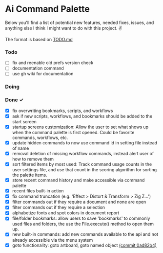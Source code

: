 # Ai Command Palette

Below you'll find a list of potential new features, needed fixes, issues, and anything else I think I might want to do with this project. ✌️

The format is based on [TODO.md](https://github.com/todomd/todo.md)

### Todo

- [ ] fix and reenable old prefs version check
- [ ] documentation command
- [ ] use gh wiki for documentation

### Doing


### Done ✓

- [x] fix overwriting bookmarks, scripts, and workflows
- [x] ask if new scripts, workflows, and bookmarks should be added to the start screen
- [x] startup screens customization: Allow the user to set what shows up when the command palette is first opened. Could be favorite commands, workflows, etc.
- [x] update hidden commands to now use command id in setting file instead of name
- [x] removal deletion of missing workflow commands, instead alert user of how to remove them
- [x] sort filtered items by most used: Track command usage counts in the user settings file, and use that count in the scoring algorithm for sorting the palette items.
- [x] store recent command history and make accessible via command palette
- [x] recent files built-in action
- [x] fix command truncation (e.g. 'Effect > Distort & Transform > Zig Z...')
- [x] filter commands out if they require a document and none are open
- [x] filter commands out if they require a selection
- [x] alphabetize fonts and spot colors in document report
- [x] file/folder bookmarks: allow users to save 'bookmarks' to commonly used files and folders, the use the File.execute() method to open them up.
- [x] new built-in commands: add new commands available to the api and not already accessible via the menu system
- [x] goto functionality: goto artboard, goto named object [(commit 0ad82b4)](https://github.com/joshbduncan/AiCommandPalette/commit/0ad82b4f250d49ebe5a0aacf87e7bd77bc4f46c0)
